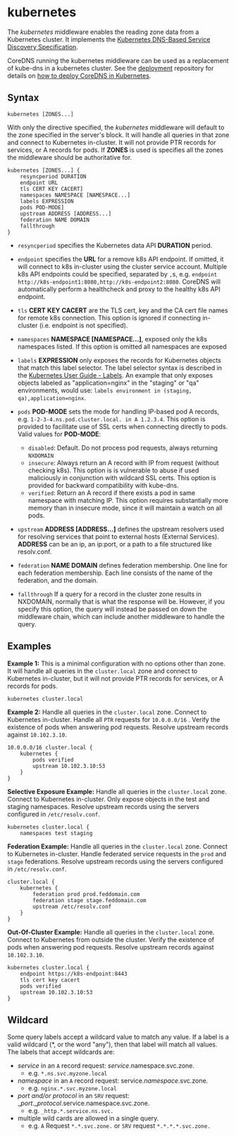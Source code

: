 # kubernetes

The *kubernetes* middleware enables the reading zone data from a Kubernetes cluster.  It implements
the [Kubernetes DNS-Based Service Discovery
Specification](https://github.com/kubernetes/dns/blob/master/docs/specification.md).

CoreDNS running the kubernetes middleware can be used as a replacement of kube-dns in a kubernetes
cluster.  See the [deployment](https://github.com/coredns/deployment) repository for details on [how
to deploy CoreDNS in Kubernetes](https://github.com/coredns/deployment/tree/master/kubernetes).

## Syntax

~~~
kubernetes [ZONES...]
~~~

With only the directive specified, the *kubernetes* middleware will default to the zone specified in
the server's block. It will handle all queries in that zone and connect to Kubernetes in-cluster. It
will not provide PTR records for services, or A records for pods. If **ZONES** is used is specifies
all the zones the middleware should be authoritative for.

```
kubernetes [ZONES...] {
	resyncperiod DURATION
	endpoint URL
	tls CERT KEY CACERT]
	namespaces NAMESPACE [NAMESPACE...]
	labels EXPRESSION
	pods POD-MODE]
	upstream ADDRESS [ADDRESS...]
	federation NAME DOMAIN
	fallthrough
}
```
* `resyncperiod` specifies the Kubernetes data API **DURATION** period.
* `endpoint` specifies the **URL** for a remove k8s API endpoint.
   If omitted, it will connect to k8s in-cluster using the cluster service account.
   Multiple k8s API endpoints could be specified, separated by `,`s, e.g.
   `endpoint http://k8s-endpoint1:8080,http://k8s-endpoint2:8080`. CoreDNS
   will automatically perform a healthcheck and proxy to the healthy k8s API endpoint.
* `tls` **CERT** **KEY** **CACERT** are the TLS cert, key and the CA cert file names for remote k8s connection.
   This option is ignored if connecting in-cluster (i.e. endpoint is not specified).
* `namespaces` **NAMESPACE [NAMESPACE...]**, exposed only the k8s namespaces listed.
   If this option is omitted all namespaces are exposed
* `labels` **EXPRESSION** only exposes the records for Kubernetes objects that match this label selector.
   The label selector syntax is described in the
   [Kubernetes User Guide - Labels](http://kubernetes.io/docs/user-guide/labels/). An example that
   only exposes objects labeled as "application=nginx" in the "staging" or "qa" environments, would
   use: `labels environment in (staging, qa),application=nginx`.
* `pods` **POD-MODE** sets the mode for handling IP-based pod A records, e.g.
   `1-2-3-4.ns.pod.cluster.local. in A 1.2.3.4`.
   This option is provided to facilitate use of SSL certs when connecting directly to pods. Valid
   values for **POD-MODE**:

   * `disabled`: Default. Do not process pod requests, always returning `NXDOMAIN`
   * `insecure`: Always return an A record with IP from request (without checking k8s).  This option
     is is vulnerable to abuse if used maliciously in conjunction with wildcard SSL certs.  This
     option is provided for backward compatibility with kube-dns.
   * `verified`: Return an A record if there exists a pod in same namespace with matching IP.  This
     option requires substantially more memory than in insecure mode, since it will maintain a watch
     on all pods.

* `upstream` **ADDRESS [ADDRESS...]** defines the upstream resolvers used for resolving services
  that point to external hosts (External Services).  **ADDRESS** can be an ip, an ip:port, or a path
  to a file structured like resolv.conf.
* `federation` **NAME DOMAIN** defines federation membership.  One line for each federation
  membership. Each line consists of the name of the federation, and the domain.
* `fallthrough`  If a query for a record in the cluster zone results in NXDOMAIN, normally that is
  what the response will be. However, if you specify this option, the query will instead be passed
  on down the middleware chain, which can include another middleware to handle the query.

## Examples

**Example 1:** This is a minimal configuration with no options other than zone. It will handle all queries in the `cluster.local` zone and connect to Kubernetes in-cluster, but it will not provide PTR records for services, or A records for pods.

	kubernetes cluster.local

**Example 2:** Handle all queries in the `cluster.local` zone. Connect to Kubernetes in-cluster.
 Handle all `PTR` requests for `10.0.0.0/16` . Verify the existence of pods when answering pod
 requests.  Resolve upstream records against `10.102.3.10`.

    10.0.0.0/16 cluster.local {
        kubernetes {
            pods verified
            upstream 10.102.3.10:53
        }
    }

**Selective Exposure Example:** Handle all queries in the `cluster.local` zone. Connect to Kubernetes in-cluster. Only expose objects in the test and staging namespaces.
  Resolve upstream records using the servers configured in `/etc/resolv.conf`.

	kubernetes cluster.local {
		namespaces test staging

**Federation Example:** Handle all queries in the `cluster.local` zone. Connect to Kubernetes in-cluster. Handle federated service requests in the `prod` and `stage` federations.
  Resolve upstream records using the servers configured in `/etc/resolv.conf`.

    cluster.local {
        kubernetes {
		    federation prod prod.feddomain.com
		    federation stage stage.feddomain.com
		    upstream /etc/resolv.conf
    	}
    }

**Out-Of-Cluster Example:** Handle all queries in the `cluster.local` zone. Connect to Kubernetes from outside the cluster.
  Verify the existence of pods when answering pod requests.  Resolve upstream records against `10.102.3.10`.

	kubernetes cluster.local {
		endpoint https://k8s-endpoint:8443
		tls cert key cacert
		pods verified
		upstream 10.102.3.10:53
	}



## Wildcard

Some query labels accept a wildcard value to match any value.  If a label is a valid wildcard (\*, or the word "any"), then that label will match all values.  The labels that accept wildcards are:

 * _service_ in an `A` record request: _service_.namespace.svc.zone.
   * e.g. `*.ns.svc.myzone.local`
 * _namespace_ in an `A` record request: service._namespace_.svc.zone.
   * e.g. `nginx.*.svc.myzone.local`
 * _port and/or protocol_ in an `SRV` request: __port_.__protocol_.service.namespace.svc.zone.
   * e.g. `_http.*.service.ns.svc.`
 * multiple wild cards are allowed in a single query.
   * e.g. `A` Request `*.*.svc.zone.` or `SRV` request `*.*.*.*.svc.zone.`
